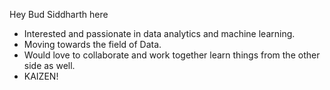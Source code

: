 Hey Bud  Siddharth here 
-  Interested and passionate in data analytics and machine learning.
-  Moving towards the field of Data.
-  Would love to collaborate and work together learn things from the other side as well.
-  KAIZEN!
  

<!---
Sidtheboss/Sidtheboss is a ✨ special ✨ repository because its `README.md` (this file) appears on your GitHub profile.
You can click the Preview link to take a look at your changes.
--->
